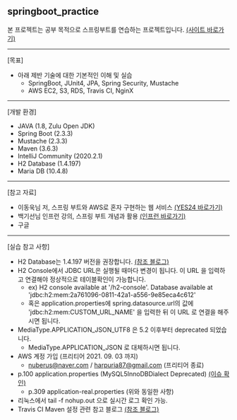 ## springboot_practice

본 프로젝트는 공부 목적으로 스프링부트를 연습하는 프로젝트입니다.
[(사이트 바로가기)](http://ec2-13-209-152-211.ap-northeast-2.compute.amazonaws.com:8080 "사이트 바로가기")

***

[목표]
+ 아래 제반 기술에 대한 기본적인 이해 및 실습
    + SpringBoot, JUnit4, JPA, Spring Security, Mustache
    + AWS EC2, S3, RDS, Travis CI, NginX

***

[개발 환경]
+ JAVA (1.8, Zulu Open JDK)
+ Spring Boot (2.3.3)
+ Mustache (2.3.3)
+ Maven (3.6.3)
+ IntelliJ Community (2020.2.1)
+ H2 Database (1.4.197)
+ Maria DB (10.4.8)

***

[참고 자료]
+ 이동욱님 저, 스프링 부트와 AWS로 혼자 구현하는 웹 서비스 [(YES24 바로가기)](http://www.yes24.com/Product/Goods/83849117 "YES24 바로가기")
+ 백기선님 인프런 강의, 스프링 부트 개념과 활용 [(인프런 바로가기)](https://www.inflearn.com/course/%EC%8A%A4%ED%94%84%EB%A7%81%EB%B6%80%ED%8A%B8 "인프런 바로가기")
+ 구글

***

[실습 참고 사항]
+ H2 Database는 1.4.197 버전을 권장합니다. [(참조 블로그)](https://slf4me.com/post/spring-boot/mybatis-h2-problem/ "참조 블로그")
+ H2 Console에서 JDBC URL은 실행될 때마다 변경이 됩니다. 이 URL 을 입력하고 연결해야 정상적으로 테이블확인이 가능합니다.
  + ex) H2 console available at '/h2-console'. Database available at 'jdbc:h2:mem:2a761096-0811-42a1-a556-9e85eca4c612'
  + 혹은 application.properties에 spring.datasource.url의 값에 'jdbc:h2:mem:CUSTOM_URL_NAME' 을 입력한 뒤 이 URL 로 연결을 해주시면 됩니다.
+ MediaType.APPLICATION_JSON_UTF8 은 5.2 이후부터 deprecated 되었습니다.
  + MediaType.APPLICATION_JSON 로 대체하시면 됩니다.
+ AWS 계정 가입 (프리티어 2021. 09. 03 까지)
  + nuberus@naver.com / harpuria87@gmail.com (프리티어 종료)
+ p.100 application.properties (MySQL5InnoDBDialect Deprecated) [(이슈 확인)](https://github.com/jojoldu/freelec-springboot2-webservice/issues/158 "이슈 확인")
  + p.309 application-real.properties (위와 동일한 사항)
+ 리눅스에서 tail -f nohup.out 으로 실시간 로그 확인 가능.
+ Travis CI Maven 설정 관련 참고 블로그 [(참조 블로그)](https://velog.io/@junwoo4690/Travis-CI%EB%A5%BC-%EC%9D%B4%EC%9A%A9%ED%95%B4-Maven-SpringBoot%EC%97%90-CI-%EC%A0%81%EC%9A%A9%ED%95%98%EA%B8%B0 "Travis CI Maven 설정")